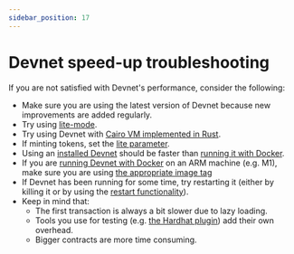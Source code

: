 ```yaml
---
sidebar_position: 17
---
```


# Devnet speed-up troubleshooting

If you are not satisfied with Devnet's performance, consider the following:

- Make sure you are using the latest version of Devnet because new improvements are added regularly.
- Try using [lite-mode](lite-mode.md).
- Try using Devnet with [Cairo VM implemented in Rust](run.md#Run-with-the-Rust-implementation-of-Cairo-VM).
- If minting tokens, set the [lite parameter](mint-token.md#mint-lite).
- Using an [installed Devnet](./../intro.md#install) should be faster than [running it with Docker](run.md#run-with-docker).
- If you are [running Devnet with Docker](run.md#run-with-docker) on an ARM machine (e.g. M1), make sure you are using [the appropriate image tag](run.md#versions-and-tags)
- If Devnet has been running for some time, try restarting it (either by killing it or by using the [restart functionality](restart.md)).
- Keep in mind that:
  - The first transaction is always a bit slower due to lazy loading.
  - Tools you use for testing (e.g. [the Hardhat plugin](https://github.com/0xSpaceShard/starknet-hardhat-plugin)) add their own overhead.
  - Bigger contracts are more time consuming.
